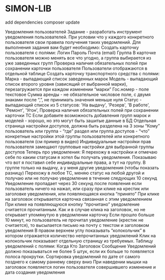 # SIMON-LIB

add dependencies
composer update

Уведомления пользователей
Задание - разработать инструмент уведомления пользователей. При условии что у каждого конкретного пользователя свои правила получения таких уведомлений.
Для выполнения задания вам будет необходимо:
Создать карточку пользователя с полями:
Логин
Пароль
Почта (email)
Группа
В карточке пользователя можно менять все что угодно, а группа выбирается из уже заведенных групп
Проверка наличия обязательных полей при сохранении карточки пользователя
Пользователи отображаются в отдельной таблице
Создать карточку транспортного средства с полями:
Марка - выпадающий список заведенных марок
Модель - выпадающий список второго уровня (зависящий от выбранной марки), перезагружается при каждом изменении “марки”
Гос.номер - поле текстовое
Сумма аренды - не обязательное числовое поле, с двумя знаками после “,”, не принимать значения меньше нуля
Статус - выпадающий список из 5 статусов:
'На выдачу',
'Резерв',
'В работе',
'Ремонт',
'Угон',
Проверка наличия обязательных полей при сохранении карточки ТС
Если добавите возможность добавления групп марок и моделей - хорошо, но это могут быть зашитые данные в БД
Отдельная страница настройки доступов, должна быть разделена на 3 зоны
“Кому” пользователь или группа - “где” раздел или группа доступов - “что” конкретные настройки этой группы пользователей или конкретного пользователя (см пример в видео)
Индивидуальные настройки прав пользователя замещают групповые настройки для выбранной группы доступов
Теперь про уведомления:
Я перехожу в настройки и отмечаю себе по каким статусам я хотел бы получать уведомления. 
Показываю что вот я поставил себе индивидуальные права, а тут на группу. В группе только на выдачу, а у меня другие уведомления (чтобы показать разницу)
Перехожу в любое ТС, меняю статус на любой другой и получаю или не получаю уведомление в течение следующих 10 секунд
Уведомление пропадает через 30 секунд после появления если пользователь ничего на нажал, или сразу при клике на крестик или заголовке уведомления, или появляющаяся кнопка “принято”
При клике на заголовок открывается карточка связанная с этим уведомлением
При клике на появляющуюся кнопку “прочитано” уведомление считается прочитанным. Как и в случае клика на заголовок, но не открывает упомянутую в уведомлении карточку
Если прошло больше 10 минут, но пользователь не прочитал уведомление (крестик не считается), то высылается письмо на почту с текстом и заголовком уведомления
В правом верхнем углу показывать “колокольчик” в котором отражается количество непрочитанных уведомлений
Клик на колокольчик показывает отдельную страницу из требуемых. Таблицу уведомлений с полями:
Когда
Кто
Заголовок
Сообщение
Уведомлений должно показываться не более 5 штук, если их больше то появляется полоса прокрутки. Сортировка уведомлений по дате от самого позднего к самому раннему сверху вниз
При наведении мышки на заголовок появляется логин пользователя совершившего изменение и дата создания уведомления

